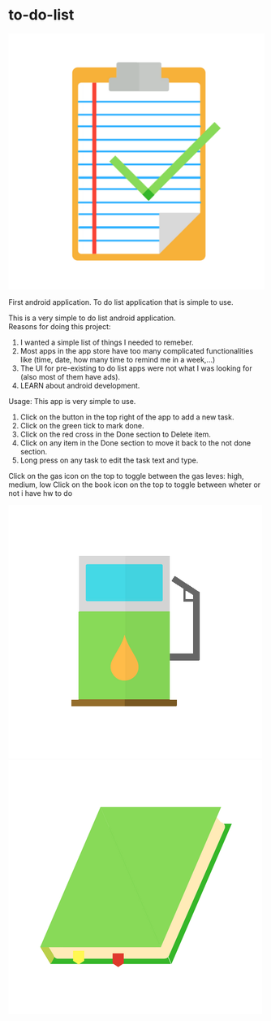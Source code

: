# to-do-list
![Alt text]( /ToDoList/app/src/main/appLogo1-web.png?raw=true "App Icon")


First android application.  To do list application that is simple to use.


This is a very simple to do list android application.  
Reasons for doing this project:
1. I wanted a simple list of things I needed to remeber.  
2. Most apps in the app store have too many complicated functionalities like (time, date, how many time to remind me in a week,...)
3. The UI for pre-existing to do list apps were not what I was looking for (also most of them have ads).
4. LEARN about android development. 

Usage:
This app is very simple to use.  
1. Click on the button in the top right of the app to add a new task.
2. Click on the green tick to mark done.
3. Click on the red cross in the Done section to Delete item.
4. Click on any item in the Done section to move it back to the not done section.
5. Long press on any task to edit the task text and type.

Click on the gas icon on the top to toggle between the gas leves: high, medium, low
Click on the book icon on the top to toggle between wheter or not i have hw to do


![Alt text]( /ToDoList/app/src/main/res/drawable/highgas.png?raw=true "Gas Icon")
![Alt text]( /ToDoList/app/src/main/res/drawable/hwtbd.png?raw=true "Hw Icon")

